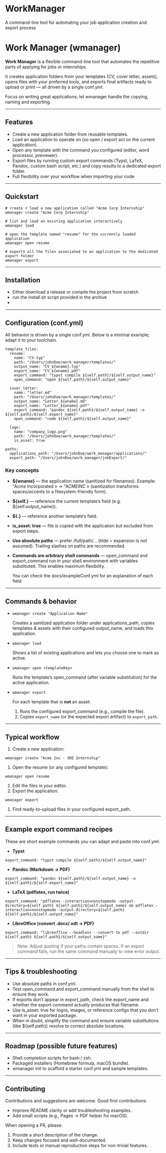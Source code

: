 # WorkManager

A command-line tool for automating your job application creation and export process

# **Work Manager (wmanager)**

**Work Manager** is a flexible command-line tool that automates the repetitive parts of applying for jobs or internships.

It creates application folders from your templates (CV, cover letter, assets), opens files with your preferred tools, and exports final artifacts ready to upload or print — all driven by a single conf.yml.

Focus on writing great applications; let wmanager handle the copying, naming and exporting.

----

## **Features**

- Create a new application folder from reusable templates.
- Load an application to operate on (so open / export act on the current application).
- Open any template with the command you configured (editor, word processor, previewer).
- Export files by running custom export commands (Typst, LaTeX, Pandoc, custom bash script, etc.) and copy results to a dedicated export folder.
- Full flexibility over your workflow when importing your code

----

## **Quickstart**

```other
# create + load a new application called "Acme Corp Internship"
wmanager create "Acme Corp Internship"

# list and load an existing application interactively
wmanager load

# open the template named "resume" for the currently loaded application
wmanager open resume

# exports all the files associated to an application to the dedicated export folder
wmanager export
```
----
## **Installation**
  
- Either download a release or compile the project from scratch
- run the install.sh script provided in the archive
- 
----

## **Configuration (conf.yml)**

All behavior is driven by a single conf.yml. Below is a minimal example; adapt it to your toolchain.

```other
template_files:
  resume:
    name: "CV.typ"
    path: "/Users/johnDoe/work_manager/templates/"
    output_name: "CV_${wname}.typ"
    export_name: "CV_${wname}.pdf"
    export_command: "typst compile ${self.path}/${self.output_name}"
    open_command: "open ${self.path}/${self.output_name}"

  cover_letter:
    name: "letter.md"
    path: "/Users/johnDoe/work_manager/templates/"
    output_name: "Letter_${wname}.md"
    export_name: "Letter_${wname}.pdf"
    export_command: "pandoc ${self.path}/${self.output_name} -o ${self.path}/${self.export_name}"
    open_command: "code ${self.path}/${self.output_name}"

  logo:
    name: "company_logo.png"
    path: "/Users/johnDoe/work_manager/templates/"
    is_asset: true

paths:
  applications_path: "/Users/johnDoe/work_manager/applications/"
  export_path: "/Users/johnDoe/work_manager/jobExport/"
```


### **Key concepts**

- **${wname}** — the application name (sanitized for filenames). Example: "Acme Incorporated » → "ACMEINC » (sanitization transforms spaces/accents to a filesystem-friendly form).
- **${self.<field>}** — reference the current template’s field (e.g. ${self.output_name}).
- **${<templateKey>.<field>}** — reference another template’s field.
- **is_asset: true** — file is copied with the application but excluded from export steps.
- **Use absolute paths** — prefer /full/path/... (tilde ~ expansion is not assumed). Trailing slashes on paths are recommended.
- **Commands are arbitrary shell commands** — open_command and export_command run in your shell environment with variables substituted. This enables maximum flexibility.

  You can check the docs/exampleConf.yml for an explanation of each field
----

## **Commands & behavior**

- `wmanager create "Application Name"`

  Creates a sanitized application folder under applications_path, copies templates & assets with their configured output_name, and loads this application.

- `wmanager load`

  Shows a list of existing applications and lets you choose one to mark as active.

- `wmanager open <templateKey>`

  Runs the template’s open_command (after variable substitution) for the active application.

- `wmanager export`

  For each template that is **not** an asset:

    1. Runs the configured export_command (e.g., compile the file).
    2. Copies `export_name` (or the expected export artifact) to `export_path`.

----

## **Typical workflow**

1. Create a new application:

```other
wmanager create "Acme Inc - SRE Internship"
```

1. Open the resume (or any configured template):

```other
wmanager open resume
```

1. Edit the files in your editor.
2. Export the application:

```other
wmanager export
```

1. Find ready-to-upload files in your configured export_path.

----

## **Example export command recipes**

These are short example commands you can adapt and paste into conf.yml:

- **Typst**

```other
export_command: "typst compile ${self.path}/${self.output_name}"
```

- **Pandoc (Markdown → PDF)**

```other
export_command: "pandoc ${self.path}/${self.output_name} -o ${self.path}/${self.export_name}"
```

- **LaTeX (pdflatex, run twice)**

```other
export_command: "pdflatex -interaction=nonstopmode -output-directory=${self.path} ${self.path}/${self.output_name} && pdflatex -interaction=nonstopmode -output-directory=${self.path} ${self.path}/${self.output_name}"
```

- **LibreOffice (convert .docx/.odt → PDF)**

```other
export_command: "libreoffice --headless --convert-to pdf --outdir ${self.path} ${self.path}/${self.output_name}"
```


> Note: Adjust quoting if your paths contain spaces. If an export command fails, run the same command manually to view error output.

----

## **Tips & troubleshooting**

- Use absolute paths in conf.yml.
- Test open_command and export_command manually from the shell to ensure they work.
- If exports don’t appear in export_path, check the export_name and whether the export command actually produces that filename.
- Use is_asset: true for logos, images, or reference configs that you don’t want in your exported package.
- When in doubt, simplify the command and ensure variable substitutions (like ${self.path}) resolve to correct absolute locations.

----

## **Roadmap (possible future features)**

- Shell completion scripts for bash / zsh.
- Packaged installers (Homebrew formula, macOS bundle).
- wmanager init to scaffold a starter conf.yml and sample templates.

----

## **Contributing**

Contributions and suggestions are welcome. Good first contributions:

- Improve README clarity or add troubleshooting examples.
- Add small scripts (e.g., Pages → PDF helper for macOS).

When opening a PR, please:

1. Provide a short description of the change.
2. Keep changes focused and well-documented.
3. Include tests or manual reproduction steps for non-trivial features.

